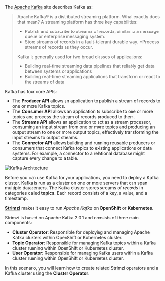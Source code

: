 The [Apache Kafka](https://kafka.apache.org/) site describes Kafka as:

> Apache Kafka® is a distributed streaming platform. What exactly does that mean?
> A streaming platform has three key capabilities:
>
> * Publish and subscribe to streams of records, similar to a message queue or enterprise messaging system.
> * Store streams of records in a fault-tolerant durable way.
> *Process streams of records as they occur.
>
> Kafka is generally used for two broad classes of applications:
>
> * Building real-time streaming data pipelines that reliably get data between systems or applications
> * Building real-time streaming applications that transform or react to the streams of data

Kafka has four core APIs:

* The __Producer API__ allows an application to publish a stream of records to one or more Kafka topics.
* The __Consumer API__ allows an application to subscribe to one or more topics and process the stream of records produced to them.
* The __Streams API__ allows an application to act as a stream processor, consuming an input stream from one or more topics and producing an output stream to one or more output topics, effectively transforming the input streams to output streams.
* The __Connector API__ allows building and running reusable producers or consumers that connect Kafka topics to existing applications or data systems. For example, a connector to a relational database might capture every change to a table.

![Kafka Architecture](/openshift/assets/middleware/middleware-amq-streams/kafka_apis.png)

Before you can use Kafka for your applications, you need to deploy a Kafka cluster. Kafka is run as a cluster on one or more servers that can span multiple datacenters. The Kafka cluster stores streams of _records_ in categories called __topics__. Each record consists of a key, a value, and a timestamp.

[__Strimzi__](https://strimzi.io) makes it easy to run _Apache Kafka_ on __OpenShift__ or __Kubernetes__.

Strimzi is based on Apache Kafka 2.0.1 and consists of three main components:

* __Cluster Operator__: Responsible for deploying and managing Apache Kafka clusters within OpenShift or Kubernetes cluster.
* __Topic Operator__: Responsible for managing Kafka topics within a Kafka cluster running within OpenShift or Kubernetes cluster.
* __User Operator__: Responsible for managing Kafka users within a Kafka cluster running within OpenShift or Kubernetes cluster.

In this scenario, you will learn how to create related Strimzi operators and a Kafka cluster using the __Cluster Operator__.

<!--stackedit_data:
eyJoaXN0b3J5IjpbLTYyNzkyNDY1NSw5MDE2OTUwNDVdfQ==
-->